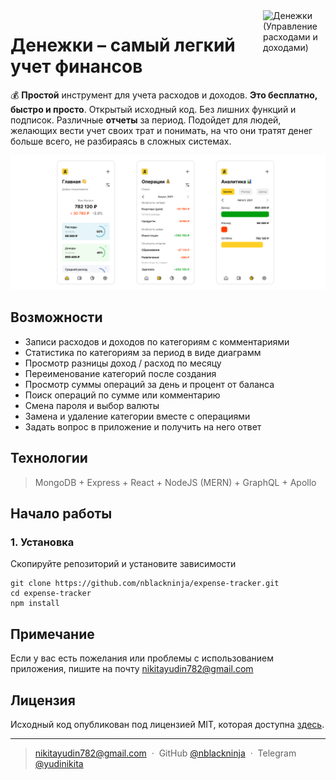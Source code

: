 <img align='right' src="https://user-images.githubusercontent.com/36636599/145850897-c920d271-caac-43d3-8fda-a9d0268df0db.png" width="100" height='100' alt='Денежки (Управление расходами и доходами)'>

# Денежки – самый легкий учет финансов

💰 **Простой** инструмент для учета расходов и доходов. **Это бесплатно, быстро и просто**. Открытый исходный код. Без
лишних функций и подписок. Различные **отчеты** за период. Подойдет для людей, желающих вести учет своих трат и
понимать, на что они тратят денег больше всего, не разбираясь в сложных системах.

![Скриншоты приложения](./.github/images/screen-first.png)

## Возможности

- Записи расходов и доходов по категориям с комментариями
- Статистика по категориям за период в виде диаграмм
- Просмотр разницы доход / расход по месяцу
- Переименование категорий после создания
- Просмотр суммы операций за день и процент от баланса
- Поиск операций по сумме или комментарию
- Смена пароля и выбор валюты
- Замена и удаление категории вместе с операциями
- Задать вопрос в приложение и получить на него ответ

## Технологии

> MongoDB + Express + React + NodeJS (MERN) + GraphQL + Apollo

## Начало работы

### 1. Установка

Скопируйте репозиторий и установите зависимости

```shell
git clone https://github.com/nblackninja/expense-tracker.git
cd expense-tracker 
npm install
```

## Примечание

Если у вас есть пожелания или проблемы с использованием приложения, пишите на
почту [nikitayudin782@gmail.com](mailto:nikitayudin782@gmail.com)

## Лицензия

Исходный код опубликован под лицензией MIT, которая доступна [здесь](LICENSE).

---

> [nikitayudin782@gmail.com](mailto:nikitayudin782@gmail.com) &nbsp;&middot;&nbsp;
> GitHub [@nblackninja](https://github.com/с) &nbsp;&middot;&nbsp;
> Telegram [@yudinikita](https://t.me/yudinikita)
